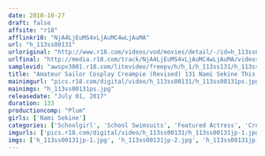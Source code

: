 ```yaml
---
date: 2018-10-27
draft: false
affsite: "r18"
afflinkr18: "NjA4LjEuMS4xLjAuMC4wLjAuMA"
url: "h_113ss00131"
urloriginal: "http://www.r18.com/videos/vod/movies/detail/-/id=h_113ss00131"
urlfinal: "http://media.r18.com/track/NjA4LjEuMS4xLjAuMC4wLjAuMA/videos/vod/movies/detail/-/id=h_113ss00131"
samplevid: "awspv3001.r18.com/litevideo/freepv/h/h_1/h_113ss131/h_113ss131_dmb_w.mp4"
title: "Amateur Sailor Cosplay Creampie (Revised) 131 Nami Sekine This Neat And Clean Pure JK With Silky Smooth Skin And A Pretty And Tight Ass Is Looking Good! She Looks Proper And Cute But She Loves Masturbation Oh My Pussy, I Love You"
mainimgurl: "pics.r18.com/digital/video/h_113ss00131/h_113ss00131ps.jpg"
mainimgs: "h_113ss00131ps.jpg"
releasedate: "July 01, 2017"
duration: 133
productioncomp: "Plum"
girls: ['Nami Sekine']
categories: ['Schoolgirl', 'School Swimsuits', 'Featured Actress', 'Creampie', 'Urination', 'Sex Toys', 'Hi-Def']
imgurls: ['pics.r18.com/digital/video/h_113ss00131/h_113ss00131jp-1.jpg', 'pics.r18.com/digital/video/h_113ss00131/h_113ss00131jp-2.jpg', 'pics.r18.com/digital/video/h_113ss00131/h_113ss00131jp-3.jpg', 'pics.r18.com/digital/video/h_113ss00131/h_113ss00131jp-4.jpg', 'pics.r18.com/digital/video/h_113ss00131/h_113ss00131jp-5.jpg', 'pics.r18.com/digital/video/h_113ss00131/h_113ss00131jp-6.jpg', 'pics.r18.com/digital/video/h_113ss00131/h_113ss00131jp-7.jpg', 'pics.r18.com/digital/video/h_113ss00131/h_113ss00131jp-8.jpg', 'pics.r18.com/digital/video/h_113ss00131/h_113ss00131jp-9.jpg', 'pics.r18.com/digital/video/h_113ss00131/h_113ss00131jp-10.jpg', 'pics.r18.com/digital/video/h_113ss00131/h_113ss00131jp-11.jpg', 'pics.r18.com/digital/video/h_113ss00131/h_113ss00131jp-12.jpg', 'pics.r18.com/digital/video/h_113ss00131/h_113ss00131jp-13.jpg', 'pics.r18.com/digital/video/h_113ss00131/h_113ss00131jp-14.jpg', 'pics.r18.com/digital/video/h_113ss00131/h_113ss00131jp-15.jpg', 'pics.r18.com/digital/video/h_113ss00131/h_113ss00131jp-16.jpg', 'pics.r18.com/digital/video/h_113ss00131/h_113ss00131jp-17.jpg', 'pics.r18.com/digital/video/h_113ss00131/h_113ss00131jp-18.jpg', 'pics.r18.com/digital/video/h_113ss00131/h_113ss00131jp-19.jpg', 'pics.r18.com/digital/video/h_113ss00131/h_113ss00131jp-20.jpg']
imgs: ['h_113ss00131jp-1.jpg', 'h_113ss00131jp-2.jpg', 'h_113ss00131jp-3.jpg', 'h_113ss00131jp-4.jpg', 'h_113ss00131jp-5.jpg', 'h_113ss00131jp-6.jpg', 'h_113ss00131jp-7.jpg', 'h_113ss00131jp-8.jpg', 'h_113ss00131jp-9.jpg', 'h_113ss00131jp-10.jpg', 'h_113ss00131jp-11.jpg', 'h_113ss00131jp-12.jpg', 'h_113ss00131jp-13.jpg', 'h_113ss00131jp-14.jpg', 'h_113ss00131jp-15.jpg', 'h_113ss00131jp-16.jpg', 'h_113ss00131jp-17.jpg', 'h_113ss00131jp-18.jpg', 'h_113ss00131jp-19.jpg', 'h_113ss00131jp-20.jpg']
---
```

